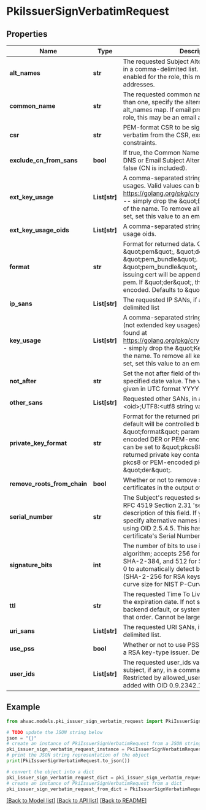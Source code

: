 # PkiIssuerSignVerbatimRequest


## Properties

Name | Type | Description | Notes
------------ | ------------- | ------------- | -------------
**alt_names** | **str** | The requested Subject Alternative Names, if any, in a comma-delimited list. If email protection is enabled for the role, this may contain email addresses. | [optional] 
**common_name** | **str** | The requested common name; if you want more than one, specify the alternative names in the alt_names map. If email protection is enabled in the role, this may be an email address. | [optional] 
**csr** | **str** | PEM-format CSR to be signed. Values will be taken verbatim from the CSR, except for basic constraints. | [optional] [default to '']
**exclude_cn_from_sans** | **bool** | If true, the Common Name will not be included in DNS or Email Subject Alternate Names. Defaults to false (CN is included). | [optional] [default to False]
**ext_key_usage** | **List[str]** | A comma-separated string or list of extended key usages. Valid values can be found at https://golang.org/pkg/crypto/x509/#ExtKeyUsage -- simply drop the \&quot;ExtKeyUsage\&quot; part of the name. To remove all key usages from being set, set this value to an empty list. | [optional] [default to []]
**ext_key_usage_oids** | **List[str]** | A comma-separated string or list of extended key usage oids. | [optional] 
**format** | **str** | Format for returned data. Can be \&quot;pem\&quot;, \&quot;der\&quot;, or \&quot;pem_bundle\&quot;. If \&quot;pem_bundle\&quot;, any private key and issuing cert will be appended to the certificate pem. If \&quot;der\&quot;, the value will be base64 encoded. Defaults to \&quot;pem\&quot;. | [optional] [default to 'pem']
**ip_sans** | **List[str]** | The requested IP SANs, if any, in a comma-delimited list | [optional] 
**key_usage** | **List[str]** | A comma-separated string or list of key usages (not extended key usages). Valid values can be found at https://golang.org/pkg/crypto/x509/#KeyUsage -- simply drop the \&quot;KeyUsage\&quot; part of the name. To remove all key usages from being set, set this value to an empty list. | [optional] [default to ["DigitalSignature","KeyAgreement","KeyEncipherment"]]
**not_after** | **str** | Set the not after field of the certificate with specified date value. The value format should be given in UTC format YYYY-MM-ddTHH:MM:SSZ | [optional] 
**other_sans** | **List[str]** | Requested other SANs, in an array with the format &lt;oid&gt;;UTF8:&lt;utf8 string value&gt; for each entry. | [optional] 
**private_key_format** | **str** | Format for the returned private key. Generally the default will be controlled by the \&quot;format\&quot; parameter as either base64-encoded DER or PEM-encoded DER. However, this can be set to \&quot;pkcs8\&quot; to have the returned private key contain base64-encoded pkcs8 or PEM-encoded pkcs8 instead. Defaults to \&quot;der\&quot;. | [optional] [default to 'der']
**remove_roots_from_chain** | **bool** | Whether or not to remove self-signed CA certificates in the output of the ca_chain field. | [optional] [default to False]
**serial_number** | **str** | The Subject&#39;s requested serial number, if any. See RFC 4519 Section 2.31 &#39;serialNumber&#39; for a description of this field. If you want more than one, specify alternative names in the alt_names map using OID 2.5.4.5. This has no impact on the final certificate&#39;s Serial Number field. | [optional] 
**signature_bits** | **int** | The number of bits to use in the signature algorithm; accepts 256 for SHA-2-256, 384 for SHA-2-384, and 512 for SHA-2-512. Defaults to 0 to automatically detect based on key length (SHA-2-256 for RSA keys, and matching the curve size for NIST P-Curves). | [optional] [default to 0]
**ttl** | **str** | The requested Time To Live for the certificate; sets the expiration date. If not specified the role default, backend default, or system default TTL is used, in that order. Cannot be larger than the role max TTL. | [optional] 
**uri_sans** | **List[str]** | The requested URI SANs, if any, in a comma-delimited list. | [optional] 
**use_pss** | **bool** | Whether or not to use PSS signatures when using a RSA key-type issuer. Defaults to false. | [optional] [default to False]
**user_ids** | **List[str]** | The requested user_ids value to place in the subject, if any, in a comma-delimited list. Restricted by allowed_user_ids. Any values are added with OID 0.9.2342.19200300.100.1.1. | [optional] 

## Example

```python
from ahvac.models.pki_issuer_sign_verbatim_request import PkiIssuerSignVerbatimRequest

# TODO update the JSON string below
json = "{}"
# create an instance of PkiIssuerSignVerbatimRequest from a JSON string
pki_issuer_sign_verbatim_request_instance = PkiIssuerSignVerbatimRequest.from_json(json)
# print the JSON string representation of the object
print(PkiIssuerSignVerbatimRequest.to_json())

# convert the object into a dict
pki_issuer_sign_verbatim_request_dict = pki_issuer_sign_verbatim_request_instance.to_dict()
# create an instance of PkiIssuerSignVerbatimRequest from a dict
pki_issuer_sign_verbatim_request_from_dict = PkiIssuerSignVerbatimRequest.from_dict(pki_issuer_sign_verbatim_request_dict)
```
[[Back to Model list]](../README.md#documentation-for-models) [[Back to API list]](../README.md#documentation-for-api-endpoints) [[Back to README]](../README.md)


